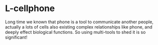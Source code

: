 # L-cellphone
Long time we known that phone is a tool to communicate another people, actually a lots of cells also existing complex relationships like phone, and deeply effect biological functions. So using multi-tools to shed it is so significant!
